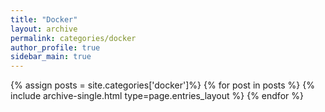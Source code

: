 ```yaml
---
title: "Docker"
layout: archive
permalink: categories/docker
author_profile: true
sidebar_main: true
---
```


{% assign posts = site.categories['docker']%}
{% for post in posts %} 
  {% include archive-single.html type=page.entries_layout %} 
{% endfor %}

